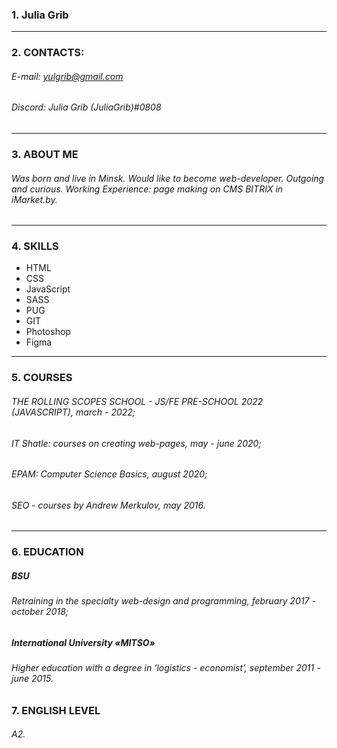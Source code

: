 ### 1. Julia Grib

---

### 2. CONTACTS:

###### E-mail: yulgrib@gmail.com

###### Discord: Julia Grib (JuliaGrib)#0808

---

### 3. ABOUT ME

###### Was born and live in Minsk. Would like to become web-developer. Outgoing and curious. Working Experience: page making on CMS BITRIX in iMarket.by.

---

### 4. SKILLS

- HTML
- CSS
- JavaScript
- SASS
- PUG
- GIT
- Photoshop
- Figma

---

### 5. COURSES

###### THE ROLLING SCOPES SCHOOL - JS/FE PRE-SCHOOL 2022 (JAVASCRIPT), march - 2022;

###### IT Shatle: courses on creating web-pages, may - june 2020;

###### EPAM: Computer Science Basics, august 2020;

###### SEO - courses by Andrew Merkulov, may 2016.

---

### 6. EDUCATION

##### BSU

###### Retraining in the specialty web-design and programming, february 2017 - october 2018;

##### International University «MITSO»

###### Higher education with a degree in ‘logistics - economist’, september 2011 - june 2015.

### 7. ENGLISH LEVEL

###### A2.
